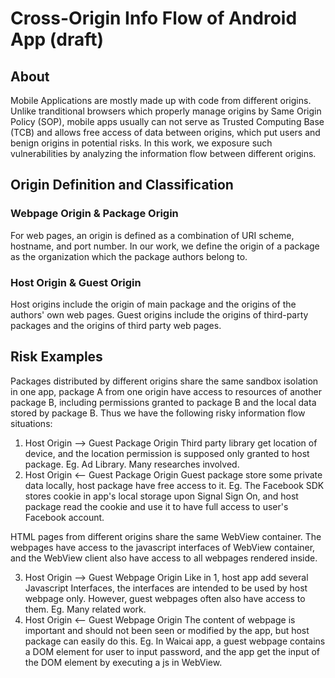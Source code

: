 # Cross-Origin Info Flow of Android App (draft)

## About

Mobile Applications are mostly made up with code from different origins. Unlike tranditional browsers which properly manage  origins by Same Origin Policy (SOP), mobile apps usually can not serve as Trusted Computing Base (TCB) and allows free access of data between origins, which put users and benign origins in potential risks. In this work, we exposure such vulnerabilities by analyzing the information flow between different origins.

## Origin Definition and Classification

### Webpage Origin & Package Origin

For web pages, an origin is defined as a combination of URI scheme, hostname, and port number. In our work, we define the origin of a package as the organization which the package authors belong to.

### Host Origin & Guest Origin

Host origins include the origin of main package and the origins of the authors' own web pages.
Guest origins include the origins of third-party packages and the origins of third party web pages.

## Risk Examples

Packages distributed by different origins share the same sandbox isolation in one app, package A from one origin have access to resources of another package B, including permissions granted to package B and the local data stored by package B. Thus we have the following risky information flow situations:

1. Host Origin --> Guest Package Origin
	Third party library get location of device, and the location permission is supposed only granted to host package. Eg. Ad Library. Many researches involved.
2. Host Origin <-- Guest Package Origin
	Guest package store some private data locally, host package have free access to it. Eg. The Facebook SDK stores cookie in app's local storage upon Signal Sign On, and host package read the cookie and use it to have full access to user's Facebook account.

HTML pages from different origins share the same WebView container. The webpages have access to the javascript interfaces of WebView container, and the WebView client also have access to all webpages rendered inside.

3. Host Origin --> Guest Webpage Origin
	Like in 1, host app add several Javascript Interfaces, the interfaces are intended to be used by host webpage only. However, guest webpages often also have access to them. Eg. Many related work.
4. Host Origin <-- Guest Webpage Origin
	The content of webpage is important and should not been seen or modified by the app, but host package can easily do this. Eg. In Waicai app, a guest webpage contains a DOM element for user to input password, and the app get the input of the DOM element by executing a js in WebView.